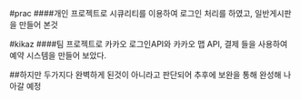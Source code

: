 #prac
####개인 프로젝트로 시큐리티를 이용하여 로그인 처리를 하였고, 일반게시판을 만들어 본것

#kikaz
####팀 프로젝트로 카카오 로그인API와 카카오 맵 API, 결제 들을 사용하여 예약 시스템을 만들어 보았다.

##하지만 두가지다 완벽하게 된것이 아니라고 판단되어 추후에 보완을 통해 완성해 나아갈 예정
